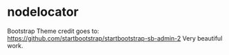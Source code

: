 # nodelocator

Bootstrap Theme credit goes to:
https://github.com/startbootstrap/startbootstrap-sb-admin-2
Very beautiful work.
